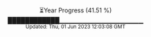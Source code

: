 <p align="center">
⏳Year Progress (41.51 %) <br>
████████████▁▁▁▁▁▁▁▁▁▁▁▁▁▁▁▁▁▁ <br>
<sub>Updated: Thu, 01 Jun 2023 12:03:08 GMT</sub>
</p>


